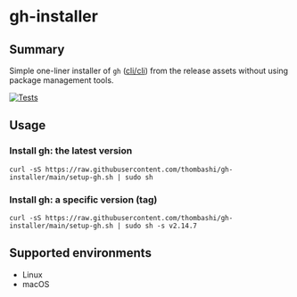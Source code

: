 # gh-installer

## Summary
Simple one-liner installer of `gh` ([cli/cli](https://github.com/cli/cli/releases)) from the release assets without using package management tools.

[![Tests](https://github.com/thombashi/gh-installer/actions/workflows/tests.yaml/badge.svg)](https://github.com/thombashi/gh-installer/actions/workflows/tests.yaml)

## Usage

### Install gh: the latest version
```
curl -sS https://raw.githubusercontent.com/thombashi/gh-installer/main/setup-gh.sh | sudo sh
```

### Install gh: a specific version (tag)
```
curl -sS https://raw.githubusercontent.com/thombashi/gh-installer/main/setup-gh.sh | sudo sh -s v2.14.7
```

## Supported environments
- Linux
- macOS
